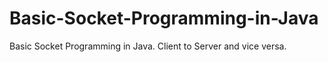 # Basic-Socket-Programming-in-Java
Basic Socket Programming in Java. Client to Server and vice versa. 
